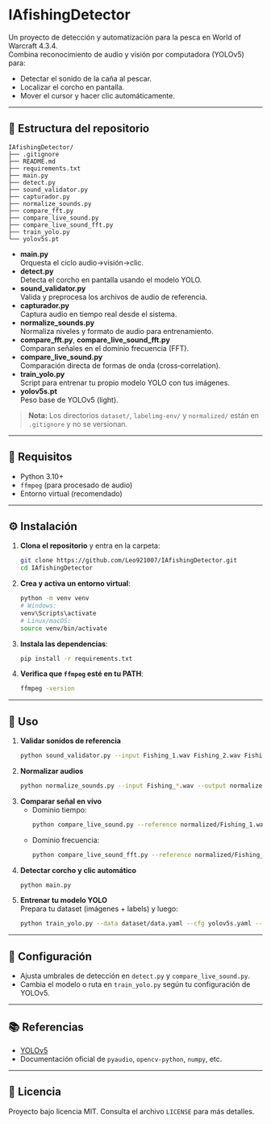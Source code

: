 # IAfishingDetector

Un proyecto de detección y automatización para la pesca en World of Warcraft 4.3.4.  
Combina reconocimiento de audio y visión por computadora (YOLOv5) para:  
- Detectar el sonido de la caña al pescar.  
- Localizar el corcho en pantalla.  
- Mover el cursor y hacer clic automáticamente.  

---

## 📁 Estructura del repositorio

```
IAfishingDetector/
├── .gitignore
├── README.md
├── requirements.txt
├── main.py
├── detect.py
├── sound_validator.py
├── capturador.py
├── normalize_sounds.py
├── compare_fft.py
├── compare_live_sound.py
├── compare_live_sound_fft.py
├── train_yolo.py
└── yolov5s.pt
```

- **main.py**  
  Orquesta el ciclo audio→visión→clic.  
- **detect.py**  
  Detecta el corcho en pantalla usando el modelo YOLO.  
- **sound_validator.py**  
  Valida y preprocesa los archivos de audio de referencia.  
- **capturador.py**  
  Captura audio en tiempo real desde el sistema.  
- **normalize_sounds.py**  
  Normaliza niveles y formato de audio para entrenamiento.  
- **compare_fft.py**, **compare_live_sound_fft.py**  
  Comparan señales en el dominio frecuencia (FFT).  
- **compare_live_sound.py**  
  Comparación directa de formas de onda (cross‑correlation).  
- **train_yolo.py**  
  Script para entrenar tu propio modelo YOLO con tus imágenes.  
- **yolov5s.pt**  
  Peso base de YOLOv5 (light).  

> **Nota:** Los directorios `dataset/`, `labelimg-env/` y `normalized/` están en `.gitignore` y no se versionan.

---

## 🚀 Requisitos

- Python 3.10+  
- `ffmpeg` (para procesado de audio)  
- Entorno virtual (recomendado)  

---

## ⚙️ Instalación

1. **Clona el repositorio** y entra en la carpeta:
   ```bash
   git clone https://github.com/Leo921007/IAfishingDetector.git
   cd IAfishingDetector
   ```
2. **Crea y activa un entorno virtual**:
   ```bash
   python -m venv venv
   # Windows:
   venv\Scripts\activate
   # Linux/macOS:
   source venv/bin/activate
   ```
3. **Instala las dependencias**:
   ```bash
   pip install -r requirements.txt
   ```
4. **Verifica que `ffmpeg` esté en tu PATH**:
   ```bash
   ffmpeg -version
   ```

---

## 🎯 Uso

1. **Validar sonidos de referencia**  
   ```bash
   python sound_validator.py --input Fishing_1.wav Fishing_2.wav Fishing_3.wav
   ```
2. **Normalizar audios**  
   ```bash
   python normalize_sounds.py --input Fishing_*.wav --output normalized/
   ```
3. **Comparar señal en vivo**  
   - Dominio tiempo:
     ```bash
     python compare_live_sound.py --reference normalized/Fishing_1.wav
     ```
   - Dominio frecuencia:
     ```bash
     python compare_live_sound_fft.py --reference normalized/Fishing_1.wav
     ```
4. **Detectar corcho y clic automático**  
   ```bash
   python main.py
   ```
5. **Entrenar tu modelo YOLO**  
   Prepara tu dataset (imágenes + labels) y luego:
   ```bash
   python train_yolo.py --data dataset/data.yaml --cfg yolov5s.yaml --epochs 50
   ```

---

## 🔧 Configuración

- Ajusta umbrales de detección en `detect.py` y `compare_live_sound.py`.  
- Cambia el modelo o ruta en `train_yolo.py` según tu configuración de YOLOv5.  

---

## 📚 Referencias

- [YOLOv5](https://github.com/ultralytics/yolov5)  
- Documentación oficial de `pyaudio`, `opencv-python`, `numpy`, etc.  

---

## 📝 Licencia

Proyecto bajo licencia MIT. Consulta el archivo `LICENSE` para más detalles.
